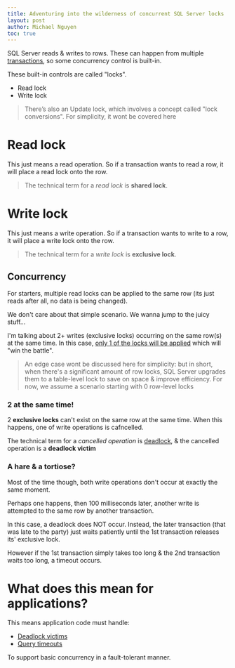 ```yaml
---
title: Adventuring into the wilderness of concurrent SQL Server locks
layout: post
author: Michael Nguyen
toc: true
---
```


SQL Server reads & writes to rows. These can happen from multiple [transactions](https://docs.microsoft.com/en-us/sql/t-sql/language-elements/transactions-transact-sql?view=sql-server-ver15), so some concurrency control is built-in.

These built-in controls are called "locks".
- Read lock
- Write lock

> There’s also an Update lock, which involves a concept called "lock conversions". For simplicity, it wont be covered here

# Read lock
This just means a read operation. So if a transaction wants to read a row, it will place a read lock onto the row.

> The technical term for a *read lock* is **shared lock**.

# Write lock
This just means a write operation. So if a transaction wants to write to a row, it will place a write lock onto the row.

> The technical term for a *write lock* is **exclusive lock**.

## Concurrency
For starters, multiple read locks can be applied to the same row (its just reads after all, no data is being changed).

We don't care about that simple scenario. We wanna jump to the juicy stuff...

I'm talking about 2+ writes (exclusive locks) occurring on the same row(s) at the same time. In this case, [only 1 of the locks will be applied](https://docs.microsoft.com/en-us/previous-versions/sql/sql-server-2008-r2/ms186396(v=sql.105)?redirectedfrom=MSDN) which will "win the battle".

> An edge case wont be discussed here for simplicity: but in short, when there's a significant amount of row locks, SQL Server upgrades them to a table-level lock to save on space & improve efficiency. For now, we assume a scenario starting with 0 row-level locks

### 2 at the same time!
2 **exclusive locks** can't exist on the same row at the same time. When this happens, one of write operations is cafncelled.

The technical term for a *cancelled operation* is [deadlock](https://docs.microsoft.com/en-us/previous-versions/sql/sql-server-2008-r2/ms177433(v=sql.105)), & the cancelled operation is a **deadlock victim**

### A hare & a tortiose?
Most of the time though, both write operations don't occur at exactly the same moment.

Perhaps one happens, then 100 milliseconds later, another write is attempted to the same row by another transaction.

In this case, a deadlock does NOT occur. Instead, the later transaction (that was late to the party) just waits patiently until the 1st transaction releases its' exclusive lock.

However if the 1st transaction simply takes too long & the 2nd transaction waits too long, a timeout occurs.

# What does this mean for applications?
This means application code must handle:
- [Deadlock victims](https://stackoverflow.com/a/2256954)
- [Query timeouts](https://stackoverflow.com/a/62688)

To support basic concurrency in a fault-tolerant manner.
